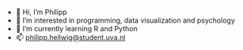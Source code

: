 - 👋 Hi, I’m Philipp
- 👀 I’m interested in programming, data visualization and psychology
- 🌱 I’m currently learning R and Python
- 📫 philipp.hellwig@student.uva.nl

<!---
pth-heissend/pth-heissend is a ✨ special ✨ repository because its `README.md` (this file) appears on your GitHub profile.
You can click the Preview link to take a look at your changes.
--->
